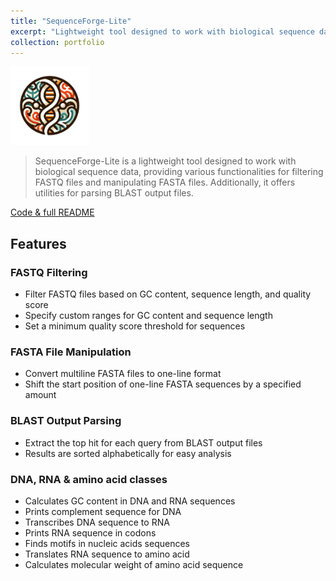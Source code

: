 ```yaml
---
title: "SequenceForge-Lite"
excerpt: "Lightweight tool designed to work with biological sequence data, providing various functionalities for filtering FASTQ files and manipulating FASTA files<br/><img src='/images/500x300/SequenceForge-Lite500x300.png'>"
collection: portfolio
---
```


<img src='/images/SequenceForge-Lite.png' width="25%">

> SequenceForge-Lite is a lightweight tool designed to work with biological sequence data, providing various functionalities for filtering FASTQ files and manipulating FASTA files. Additionally, it offers utilities for parsing BLAST output files.

<a href="https://github.com/iliapopov17/SequenceForge-Lite"><i class="fab fa-fw fa-github zoom" aria-hidden="true"></i> Code & full README </a>

## Features
### FASTQ Filtering
- Filter FASTQ files based on GC content, sequence length, and quality score
- Specify custom ranges for GC content and sequence length
- Set a minimum quality score threshold for sequences<br>

### FASTA File Manipulation
- Convert multiline FASTA files to one-line format
- Shift the start position of one-line FASTA sequences by a specified amount<br>

### BLAST Output Parsing
- Extract the top hit for each query from BLAST output files
- Results are sorted alphabetically for easy analysis<br>

### DNA, RNA & amino acid classes
- Calculates GC content in DNA and RNA sequences
- Prints complement sequence for DNA
- Transcribes DNA sequence to RNA
- Prints RNA sequence in codons
- Finds motifs in nucleic acids sequences
- Translates RNA sequence to amino acid
- Calculates molecular weight of amino acid sequence

